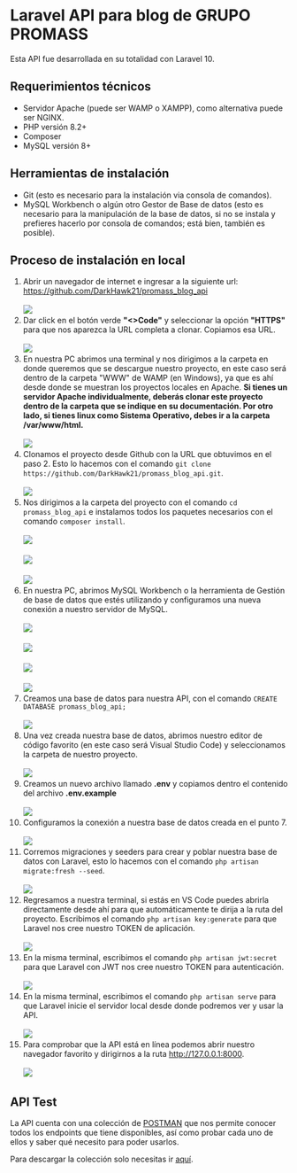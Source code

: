 # Laravel API para blog de GRUPO PROMASS

<p>Esta API fue desarrollada en su totalidad con Laravel 10.</p>

<h2>Requerimientos técnicos</h2>

<ul>
    <li>Servidor Apache (puede ser WAMP o XAMPP), como alternativa puede ser NGINX.</li>
    <li>PHP versión 8.2+</li>
    <li>Composer</li>
    <li>MySQL versión 8+</li>
</ul>

<h2>Herramientas de instalación</h2>

<ul>
    <li>Git (esto es necesario para la instalación via consola de comandos).</li>
    <li>MySQL Workbench o algún otro Gestor de Base de datos (esto es necesario para la manipulación de la base de datos, si no se instala y prefieres hacerlo por consola de comandos; está bien, también es posible).</li>
</ul>

<h2>Proceso de instalación en local</h2>

<ol>
    <li>Abrir un navegador de internet e ingresar a la siguiente url: <a href='https://github.com/DarkHawk21/promass_blog_api' target="_blank">https://github.com/DarkHawk21/promass_blog_api</a><br><br>
    <img src="./README/images/1.png"></li>
    <li>Dar click en el botón verde <strong>"<>Code"</strong> y seleccionar la opción <strong>"HTTPS"</strong> para que nos aparezca la URL completa a clonar. Copiamos esa URL.<br><br><img src="./README/images/2.png"></li>
    <li>En nuestra PC abrimos una terminal y nos dirigimos a la carpeta en donde queremos que se descargue nuestro proyecto, en este caso será dentro de la carpeta "WWW" de WAMP (en Windows), ya que es ahí desde donde se muestran los proyectos locales en Apache. <strong>Si tienes un servidor Apache individualmente, deberás clonar este proyecto dentro de la carpeta que se indique en su documentación. Por otro lado, si tienes linux como Sistema Operativo, debes ir a la carpeta /var/www/html.</strong> <br><br><img src="./README/images/3.png"></li>
    <li>Clonamos el proyecto desde Github con la URL que obtuvimos en el paso 2. Esto lo hacemos con el comando <code>git clone https://github.com/DarkHawk21/promass_blog_api.git</code>.<br><br><img src="./README/images/4.png"></li>
    <li>Nos dirigimos a la carpeta del proyecto con el comando <code>cd promass_blog_api</code> e instalamos todos los paquetes necesarios con el comando <code>composer install</code>.<br><br><img src="./README/images/5.png"><br><br><img src="./README/images/6.png"><br><br><img src="./README/images/7.png"></li>
    <li>En nuestra PC, abrimos MySQL Workbench o la herramienta de Gestión de base de datos que estés utilizando y configuramos una nueva conexión a nuestro servidor de MySQL.<br><br><img src="./README/images/8.png"><br><br><img src="./README/images/9.png"><br><br><img src="./README/images/10.png"><br><br><img src="./README/images/11.png"></li>
    <li>Creamos una base de datos para nuestra API, con el comando  <code>CREATE DATABASE promass_blog_api;</code><br><br><img src="./README/images/12.png"></li>
    <li>Una vez creada nuestra base de datos, abrimos nuestro editor de código favorito (en este caso será Visual Studio Code) y seleccionamos la carpeta de nuestro proyecto.<br><br><img src="./README/images/13.png"></li>
    <li>Creamos un nuevo archivo llamado <strong>.env</strong> y copiamos dentro el contenido del archivo <strong>.env.example</strong><br><br><img src="./README/images/14.png"></li>
    <li>Configuramos la conexión a nuestra base de datos creada en el punto 7.<br><br><img src="./README/images/15.png"></li>
    <li>Corremos migraciones y seeders para crear y poblar nuestra base de datos con Laravel, esto lo hacemos con el comando <code>php artisan migrate:fresh --seed</code>.<br><br><img src="./README/images/20.png"></li>
    <li>Regresamos a nuestra terminal, si estás en VS Code puedes abrirla directamente desde ahí para que automáticamente te dirija a la ruta del proyecto. Escribimos el comando <code>php artisan key:generate</code> para que Laravel nos cree nuestro TOKEN de aplicación.<br><br><img src="./README/images/16.png"></li>
    <li>En la misma terminal, escribimos el comando <code>php artisan jwt:secret</code> para que Laravel con JWT nos cree nuestro TOKEN para autenticación.<br><br><img src="./README/images/17.png"></li>
    <li>En la misma terminal, escribimos el comando <code>php artisan serve</code> para que Laravel inicie el servidor local desde donde podremos ver y usar la API.<br><br><img src="./README/images/18.png"></li>
    <li>Para comprobar que la API está en línea podemos abrir nuestro navegador favorito y dirigirnos a la ruta <a href="http://127.0.0.1:8000" target="_blank">http://127.0.0.1:8000</a>.<br><br><img src="./README/images/19.png"></li>
</ol>

<h2>API Test</h2>

<p>La API cuenta con una colección de <a href="https://www.postman.com/" target="_blank">POSTMAN</a> que nos permite conocer todos los endpoints que tiene disponibles, así como probar cada uno de ellos y saber qué necesito para poder usarlos.</p>

<p>Para descargar la colección solo necesitas ir <a href="https://github.com/DarkHawk21/promass_blog_api/blob/main/README/postman/Promass_blog_api.postman_collection.json" target="_blank">aquí</a>.</p>
